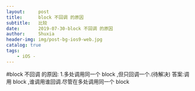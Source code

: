 ```yaml
---
layout:     post
title:      block 不回调 的原因
subtitle:   比较
date:       2019-07-30-block 不回调 的原因
author:     Shuxia
header-img: img/post-bg-ios9-web.jpg
catalog: true
tags:
    - iOS -
---
```

#block 不回调 的原因:
1.多处调用同一个 block ,但只回调一个.(待解决)
答案:调用 block ,谁调用谁回调.尽管在多处调用同一个 block

